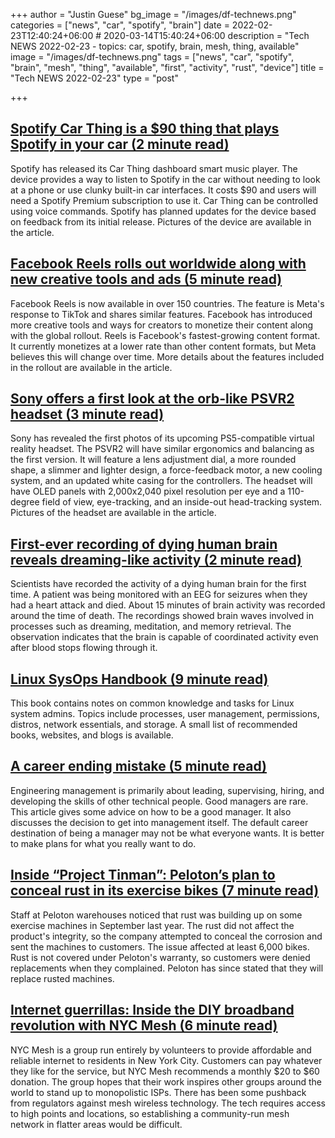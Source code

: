 +++
author = "Justin Guese"
bg_image = "/images/df-technews.png"
categories = ["news", "car", "spotify", "brain"]
date = 2022-02-23T12:40:24+06:00 # 2020-03-14T15:40:24+06:00
description = "Tech NEWS 2022-02-23 - topics: car, spotify, brain, mesh, thing, available"
image = "/images/df-technews.png"
tags = ["news", "car", "spotify", "brain", "mesh", "thing", "available", "first", "activity", "rust", "device"]
title = "Tech NEWS 2022-02-23"
type = "post"

+++

## [Spotify Car Thing is a $90 thing that plays Spotify in your car (2 minute read)](https://arstechnica.com/gadgets/2022/02/spotify-car-thing-is-a-90-thing-that-plays-spotify-in-your-car/)

Spotify has released its Car Thing dashboard smart music player. The device provides a way to listen to Spotify in the car without needing to look at a phone or use clunky built-in car interfaces. It costs $90 and users will need a Spotify Premium subscription to use it. Car Thing can be controlled using voice commands. Spotify has planned updates for the device based on feedback from its initial release. Pictures of the device are available in the article.

## [Facebook Reels rolls out worldwide along with new creative tools and ads (5 minute read)](https://techcrunch.com/2022/02/22/facebook-reels-rolls-out-worldwide-along-with-new-ads-and-creative-tools/)

Facebook Reels is now available in over 150 countries. The feature is Meta's response to TikTok and shares similar features. Facebook has introduced more creative tools and ways for creators to monetize their content along with the global rollout. Reels is Facebook's fastest-growing content format. It currently monetizes at a lower rate than other content formats, but Meta believes this will change over time. More details about the features included in the rollout are available in the article.

## [Sony offers a first look at the orb-like PSVR2 headset (3 minute read)](https://arstechnica.com/gaming/2022/02/sony-offers-a-first-look-at-the-orb-like-psvr2-headset/)

Sony has revealed the first photos of its upcoming PS5-compatible virtual reality headset. The PSVR2 will have similar ergonomics and balancing as the first version. It will feature a lens adjustment dial, a more rounded shape, a slimmer and lighter design, a force-feedback motor, a new cooling system, and an updated white casing for the controllers. The headset will have OLED panels with 2,000x2,040 pixel resolution per eye and a 110-degree field of view, eye-tracking, and an inside-out head-tracking system. Pictures of the headset are available in the article.

## [First-ever recording of dying human brain reveals dreaming-like activity (2 minute read)](https://newatlas.com/medical/first-recording-dying-human-brain-activity/)

Scientists have recorded the activity of a dying human brain for the first time. A patient was being monitored with an EEG for seizures when they had a heart attack and died. About 15 minutes of brain activity was recorded around the time of death. The recordings showed brain waves involved in processes such as dreaming, meditation, and memory retrieval. The observation indicates that the brain is capable of coordinated activity even after blood stops flowing through it.

## [Linux SysOps Handbook (9 minute read)](https://abarrak.gitbook.io/linux-sysops-handbook)

This book contains notes on common knowledge and tasks for Linux system admins. Topics include processes, user management, permissions, distros, network essentials, and storage. A small list of recommended books, websites, and blogs is available.

## [A career ending mistake (5 minute read)](https://bitfieldconsulting.com/golang/career)

Engineering management is primarily about leading, supervising, hiring, and developing the skills of other technical people. Good managers are rare. This article gives some advice on how to be a good manager. It also discusses the decision to get into management itself. The default career destination of being a manager may not be what everyone wants. It is better to make plans for what you really want to do.

## [Inside “Project Tinman”: Peloton’s plan to conceal rust in its exercise bikes (7 minute read)](https://arstechnica.com/gadgets/2022/02/inside-project-tinman-pelotons-plan-to-conceal-rust-in-its-exercise-bikes/)

Staff at Peloton warehouses noticed that rust was building up on some exercise machines in September last year. The rust did not affect the product's integrity, so the company attempted to conceal the corrosion and sent the machines to customers. The issue affected at least 6,000 bikes. Rust is not covered under Peloton's warranty, so customers were denied replacements when they complained. Peloton has since stated that they will replace rusted machines.

## [Internet guerrillas: Inside the DIY broadband revolution with NYC Mesh (6 minute read)](https://www.digitaltrends.com/computing/nyc-mesh-guerrilla-internet-network/)

NYC Mesh is a group run entirely by volunteers to provide affordable and reliable internet to residents in New York City. Customers can pay whatever they like for the service, but NYC Mesh recommends a monthly $20 to $60 donation. The group hopes that their work inspires other groups around the world to stand up to monopolistic ISPs. There has been some pushback from regulators against mesh wireless technology. The tech requires access to high points and locations, so establishing a community-run mesh network in flatter areas would be difficult.

